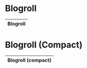 # Blogroll

| Blogroll |
|----------|

# Blogroll (Compact)

| Blogroll (compact) |
|--------------------|
